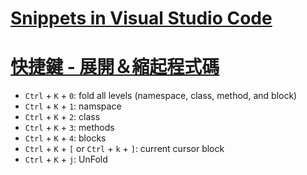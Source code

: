 # [Snippets in Visual Studio Code](https://code.visualstudio.com/docs/editor/userdefinedsnippets)

# [快捷鍵 - 展開＆縮起程式碼](https://stackoverflow.com/questions/42660670/collapse-all-methods-in-visual-studio-code)

- `Ctrl` + `K` + `0`: fold all levels (namespace, class, method, and block)
- `Ctrl` + `K` + `1`: namspace
- `Ctrl` + `K` + `2`: class
- `Ctrl` + `K` + `3`: methods
- `Ctrl` + `K` + `4`: blocks
- `Ctrl` + `K` + `[` or `Ctrl` + `k` + `]`: current cursor block
- `Ctrl` + `K` + `j`: UnFold

